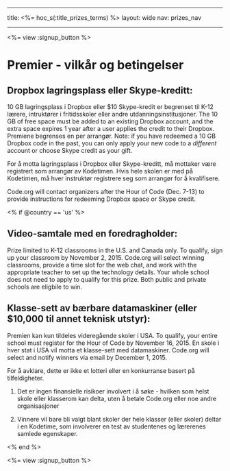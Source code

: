 * * *

title: <%= hoc_s(:title_prizes_terms) %> layout: wide nav: prizes_nav

* * *

<%= view :signup_button %>

# Premier - vilkår og betingelser

## Dropbox lagringsplass eller Skype-kreditt:

10 GB lagringsplass i Dropbox eller $10 Skype-kredit er begrenset til K-12 lærere, intruktører i fritidsskoler eller andre utdanningsinstitusjoner. The 10 GB of free space must be added to an existing Dropbox account, and the extra space expires 1 year after a user applies the credit to their Dropbox. Premiene begrenses en per arrangør. Note: if you have redeemed a 10 GB Dropbox code in the past, you can only apply your new code to a *different* account or choose Skype credit as your gift.

For å motta lagringsplass i Dropbox eller Skype-kreditt, må mottaker være registrert som arrangør av Kodetimen. Hvis hele skolen er med på Kodetimen, må hver instruktør registrere seg som arrangør for å kvalifisere.

Code.org will contact organizers after the Hour of Code (Dec. 7-13) to provide instructions for redeeming Dropbox space or Skype credit.

<% if @country == 'us' %>

## Video-samtale med en foredragholder:

Prize limited to K-12 classrooms in the U.S. and Canada only. To qualify, sign up your classroom by November 2, 2015. Code.org will select winning classrooms, provide a time slot for the web chat, and work with the appropriate teacher to set up the technology details. Your whole school does not need to apply to qualify for this prize. Both public and private schools are eligbile to win.

## Klasse-sett av bærbare datamaskiner (eller $10,000 til annet teknisk utstyr):

Premien kan kun tildeles videregående skoler i USA. To qualify, your entire school must register for the Hour of Code by November 16, 2015. En skole i hver stat i USA vil motta et klasse-sett med datamaskiner. Code.org will select and notify winners via email by December 1, 2015.

For å avklare, dette er ikke et lotteri eller en konkurranse basert på tilfeldigheter.

1) Det er ingen finansielle risikoer involvert i å søke - hvilken som helst skole eller klasserom kan delta, uten å betale Code.org eller noe andre organisasjoner

2) Vinnere vil bare bli valgt blant skoler der hele klasser (eller skoler) deltar i en Kodetime, som involverer en test av studentenes og lærerenes samlede egenskaper.

<% end %>

<%= view :signup_button %>